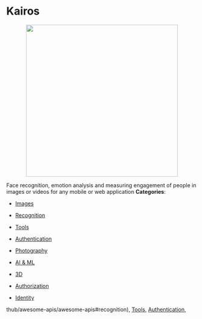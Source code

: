 # Kairos

<p align="center">
    <img width="400" src="https://raw.githubusercontent.com/awesome-apis/awesome-apis/apis/kairos/logo_256x256.png" />
</p>


Face recognition, emotion analysis and measuring engagement of people in images or videos for any mobile or web application
**Categories**:

- [Images](https://github/awesome-apis/awesome-apis#images)

- [Recognition](https://github/awesome-apis/awesome-apis#recognition)

- [Tools](https://github/awesome-apis/awesome-apis#tools)

- [Authentication](https://github/awesome-apis/awesome-apis#authentication)

- [Photography](https://github/awesome-apis/awesome-apis#photography)

- [AI & ML](https://github/awesome-apis/awesome-apis#ai-and-ml)

- [3D](https://github/awesome-apis/awesome-apis#3d)

- [Authorization](https://github/awesome-apis/awesome-apis#authorization)

- [Identity](https://github/awesome-apis/awesome-apis#identity)



thub/awesome-apis/awesome-apis#recognition), [Tools](https://github/awesome-apis/awesome-apis#tools), [Authentication](https://github/awesome-apis/awesome-apis#authentication),


